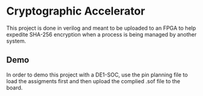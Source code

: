 # Cryptographic Accelerator
This project is done in verilog and meant to be uploaded to an FPGA to help expedite SHA-256 encryption when a process is being managed by another system.

## Demo
In order to demo this project with a DE1-SOC, use the pin planning file to load the assigments first and then upload the complied .sof file to the board.
